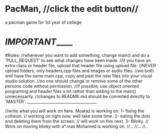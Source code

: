 # PacMan, //click the edit button//
a pacman game for 1st year of college

#                                            ___________IMPORTANT_______________

#Rules:
//whenever you want to add something, change main() and do a 'PULL_REQUEST' to see what changes have been made.
//if you have an extra class or header file, upload that header file using upload file.
//NEVER upload folders, only headers,cpp files and images or audio files.
//we both well have the same main.cpp, copy and past the new files into your visual studio solution.
//no one should change or remove some of the other persons code without permission.
//if possible, use object oriented programing and header files a lot rather than adding to the main() unnecessarily. 
//changes to README.md should be commited directly to 'MASTER'.
                                            ____________________________________ 

//write what you will work on here.
Moataz is working on:
 1- fixing the collision. // working on right now, well take some time.
 2- eating the dots and deleting them from the screen. // will work on this next.
 3- Blinky. // Work on moving blinky with a*.mas
Mohamed is working on:
 //...
 //...
 //..




